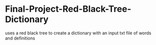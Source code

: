 # Final-Project-Red-Black-Tree-Dictionary
uses a red black tree to create a dictionary with an input txt file of words and definitions
